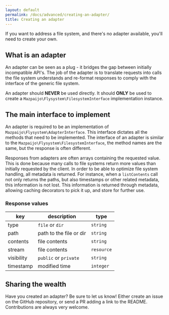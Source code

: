 ```yaml
---
layout: default
permalink: /docs/advanced/creating-an-adapter/
title: Creating an adapter
---
```


If you want to address a file system, and there's no
adapter available, you'll need to create your own.

## What is an adapter

An adapter can be seen as a plug - it bridges the gap
between initially incompatible API's. The job of the adapter
is to translate requests into calls the file system
understands and re-format responses to comply with
the interface of the generic file system.

An adapter should __NEVER__ be used directly. It should
__ONLY__ be used to create a `Mazpaijo\Flysystem\FilesystemInterface`
implementation instance.

## The main interface to implement

An adapter is required to be an implementation of
`Mazpaijo\Flysystem\AdapterInterface`. This interface
dictates all the methods that need to be implemented.
The interface of an adapter is similar to the
`Mazpaijo\Flysystem\FilesystemInterface`, the method
names are the same, but the response is often different.

Responses from adapters are often arrays containing the
requested value. This is done because many calls to 
file systems return more values than initially requested
by the client. In order to be able to optimize file system
handling, all metadata is returned. For instance, when a
`listContents` call not only returns the paths, but also
timestamps or other related metadata, this information is
not lost. This information is returned through metadata, allowing
caching decorators to pick it up, and store for further use.

### Response values

key         | description              | type
----------- | ------------------------ | -----------
type        | `file` or `dir`          | `string`
path        | path to the file or dir  | `string`
contents    | file contents            | `string`
stream      | file contents            | `resource`
visibility  | `public` or `private`    | `string`
timestamp   | modified time            | `integer`

## Sharing the wealth

Have you created an adapter? Be sure to let us know!
Either create an issue on the GitHub repository, or
send a PR adding a link to the README. Contributions
are always very welcome.
